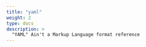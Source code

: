 ```yaml
---
title: "yaml"
weight: 2
type: docs
description: >
  "YAML" Ain't a Markup Language format reference
---
```

